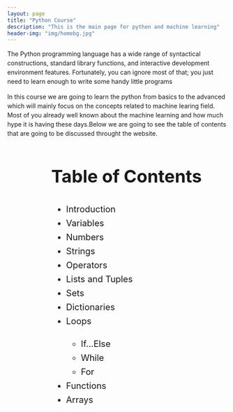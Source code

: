 ```yaml
---
layout: page
title: "Python Course"
description: "This is the main page for python and machine learning"
header-img: "img/homebg.jpg"
---
```


<p style="line-height:1.5;">The Python programming language has a wide range of syntactical constructions, standard library functions, and interactive development environment features. Fortunately, you can ignore most of that; you just need to learn enough to write some handy little programs</p>

<p style="line-height:1.5;">In this course we are going to learn the python from basics to the advanced which will mainly focus on the concepts related to machine learing field. Most of you already well known about the machine learning and how much hype it is having these days.Below we are going to see the table of contents that are going to be discussed throught the website.</>
<div align="left" style="margin-left: 20%; line-height: 1.6; font-size: 20px;">
	<h1>Table of Contents</h1>
	<ul>
		<li>Introduction</li>
		<li>Variables</li>
		<li>Numbers</li>
		<li>Strings</li>
		<li>Operators</li>
		<li>Lists and Tuples</li>
		<li>Sets</li>
		<li>Dictionaries</li>
		<li>Loops</li>
		<ul>
			<li>If...Else</li>
			<li>While</li>
			<li>For</li>
		</ul>
		<li>Functions</li>
		<li>Arrays</li>
	</ul>
</div>
